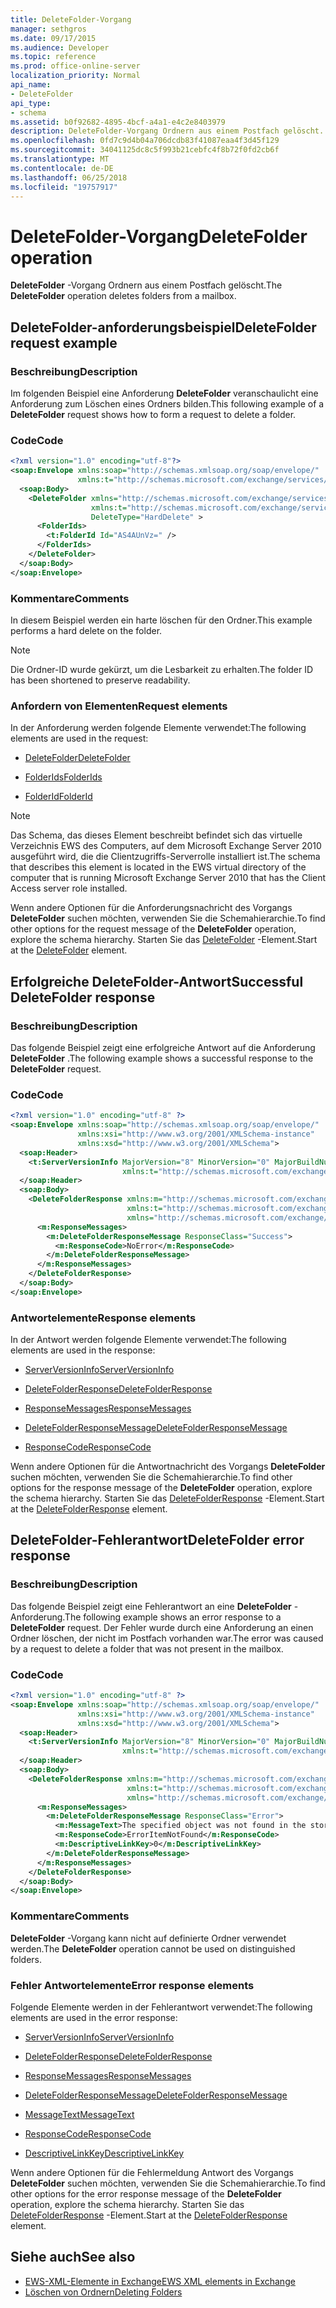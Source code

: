 ```yaml
---
title: DeleteFolder-Vorgang
manager: sethgros
ms.date: 09/17/2015
ms.audience: Developer
ms.topic: reference
ms.prod: office-online-server
localization_priority: Normal
api_name:
- DeleteFolder
api_type:
- schema
ms.assetid: b0f92682-4895-4bcf-a4a1-e4c2e8403979
description: DeleteFolder-Vorgang Ordnern aus einem Postfach gelöscht.
ms.openlocfilehash: 0fd7c9d4b04a706dcdb83f41087eaa4f3d45f129
ms.sourcegitcommit: 34041125dc8c5f993b21cebfc4f8b72f0fd2cb6f
ms.translationtype: MT
ms.contentlocale: de-DE
ms.lasthandoff: 06/25/2018
ms.locfileid: "19757917"
---
```

# <a name="deletefolder-operation"></a><span data-ttu-id="4c314-103">DeleteFolder-Vorgang</span><span class="sxs-lookup"><span data-stu-id="4c314-103">DeleteFolder operation</span></span>

<span data-ttu-id="4c314-104">**DeleteFolder** -Vorgang Ordnern aus einem Postfach gelöscht.</span><span class="sxs-lookup"><span data-stu-id="4c314-104">The **DeleteFolder** operation deletes folders from a mailbox.</span></span> 
  
## <a name="deletefolder-request-example"></a><span data-ttu-id="4c314-105">DeleteFolder-anforderungsbeispiel</span><span class="sxs-lookup"><span data-stu-id="4c314-105">DeleteFolder request example</span></span>

### <a name="description"></a><span data-ttu-id="4c314-106">Beschreibung</span><span class="sxs-lookup"><span data-stu-id="4c314-106">Description</span></span>

<span data-ttu-id="4c314-107">Im folgenden Beispiel eine Anforderung **DeleteFolder** veranschaulicht eine Anforderung zum Löschen eines Ordners bilden.</span><span class="sxs-lookup"><span data-stu-id="4c314-107">This following example of a **DeleteFolder** request shows how to form a request to delete a folder.</span></span> 
  
### <a name="code"></a><span data-ttu-id="4c314-108">Code</span><span class="sxs-lookup"><span data-stu-id="4c314-108">Code</span></span>

```XML
<?xml version="1.0" encoding="utf-8"?>
<soap:Envelope xmlns:soap="http://schemas.xmlsoap.org/soap/envelope/"
               xmlns:t="http://schemas.microsoft.com/exchange/services/2006/types">
  <soap:Body>
    <DeleteFolder xmlns="http://schemas.microsoft.com/exchange/services/2006/messages"
                  xmlns:t="http://schemas.microsoft.com/exchange/services/2006/types" 
                  DeleteType="HardDelete" >
      <FolderIds>
        <t:FolderId Id="AS4AUnVz=" />
      </FolderIds>
    </DeleteFolder>
  </soap:Body>
</soap:Envelope>
```

### <a name="comments"></a><span data-ttu-id="4c314-109">Kommentare</span><span class="sxs-lookup"><span data-stu-id="4c314-109">Comments</span></span>

<span data-ttu-id="4c314-110">In diesem Beispiel werden ein harte löschen für den Ordner.</span><span class="sxs-lookup"><span data-stu-id="4c314-110">This example performs a hard delete on the folder.</span></span>
  
> [!NOTE]
> <span data-ttu-id="4c314-111">Die Ordner-ID wurde gekürzt, um die Lesbarkeit zu erhalten.</span><span class="sxs-lookup"><span data-stu-id="4c314-111">The folder ID has been shortened to preserve readability.</span></span> 
  
### <a name="request-elements"></a><span data-ttu-id="4c314-112">Anfordern von Elementen</span><span class="sxs-lookup"><span data-stu-id="4c314-112">Request elements</span></span>

<span data-ttu-id="4c314-113">In der Anforderung werden folgende Elemente verwendet:</span><span class="sxs-lookup"><span data-stu-id="4c314-113">The following elements are used in the request:</span></span>
  
- [<span data-ttu-id="4c314-114">DeleteFolder</span><span class="sxs-lookup"><span data-stu-id="4c314-114">DeleteFolder</span></span>](deletefolder.md)
    
- [<span data-ttu-id="4c314-115">FolderIds</span><span class="sxs-lookup"><span data-stu-id="4c314-115">FolderIds</span></span>](folderids.md)
    
- [<span data-ttu-id="4c314-116">FolderId</span><span class="sxs-lookup"><span data-stu-id="4c314-116">FolderId</span></span>](folderid.md)
    
> [!NOTE]
> <span data-ttu-id="4c314-117">Das Schema, das dieses Element beschreibt befindet sich das virtuelle Verzeichnis EWS des Computers, auf dem Microsoft Exchange Server 2010 ausgeführt wird, die die Clientzugriffs-Serverrolle installiert ist.</span><span class="sxs-lookup"><span data-stu-id="4c314-117">The schema that describes this element is located in the EWS virtual directory of the computer that is running Microsoft Exchange Server 2010 that has the Client Access server role installed.</span></span> 
  
<span data-ttu-id="4c314-118">Wenn andere Optionen für die Anforderungsnachricht des Vorgangs **DeleteFolder** suchen möchten, verwenden Sie die Schemahierarchie.</span><span class="sxs-lookup"><span data-stu-id="4c314-118">To find other options for the request message of the **DeleteFolder** operation, explore the schema hierarchy.</span></span> <span data-ttu-id="4c314-119">Starten Sie das [DeleteFolder](deletefolder.md) -Element.</span><span class="sxs-lookup"><span data-stu-id="4c314-119">Start at the [DeleteFolder](deletefolder.md) element.</span></span> 
  
## <a name="successful-deletefolder-response"></a><span data-ttu-id="4c314-120">Erfolgreiche DeleteFolder-Antwort</span><span class="sxs-lookup"><span data-stu-id="4c314-120">Successful DeleteFolder response</span></span>

### <a name="description"></a><span data-ttu-id="4c314-121">Beschreibung</span><span class="sxs-lookup"><span data-stu-id="4c314-121">Description</span></span>

<span data-ttu-id="4c314-122">Das folgende Beispiel zeigt eine erfolgreiche Antwort auf die Anforderung **DeleteFolder** .</span><span class="sxs-lookup"><span data-stu-id="4c314-122">The following example shows a successful response to the **DeleteFolder** request.</span></span> 
  
### <a name="code"></a><span data-ttu-id="4c314-123">Code</span><span class="sxs-lookup"><span data-stu-id="4c314-123">Code</span></span>

```XML
<?xml version="1.0" encoding="utf-8" ?>
<soap:Envelope xmlns:soap="http://schemas.xmlsoap.org/soap/envelope/" 
               xmlns:xsi="http://www.w3.org/2001/XMLSchema-instance" 
               xmlns:xsd="http://www.w3.org/2001/XMLSchema">
  <soap:Header>
    <t:ServerVersionInfo MajorVersion="8" MinorVersion="0" MajorBuildNumber="595" MinorBuildNumber="0" 
                         xmlns:t="http://schemas.microsoft.com/exchange/services/2006/types" />
  </soap:Header>
  <soap:Body>
    <DeleteFolderResponse xmlns:m="http://schemas.microsoft.com/exchange/services/2006/messages" 
                          xmlns:t="http://schemas.microsoft.com/exchange/services/2006/types" 
                          xmlns="http://schemas.microsoft.com/exchange/services/2006/messages">
      <m:ResponseMessages>
        <m:DeleteFolderResponseMessage ResponseClass="Success">
          <m:ResponseCode>NoError</m:ResponseCode>
        </m:DeleteFolderResponseMessage>
      </m:ResponseMessages>
    </DeleteFolderResponse>
  </soap:Body>
</soap:Envelope>
```

### <a name="response-elements"></a><span data-ttu-id="4c314-124">Antwortelemente</span><span class="sxs-lookup"><span data-stu-id="4c314-124">Response elements</span></span>

<span data-ttu-id="4c314-125">In der Antwort werden folgende Elemente verwendet:</span><span class="sxs-lookup"><span data-stu-id="4c314-125">The following elements are used in the response:</span></span>
  
- [<span data-ttu-id="4c314-126">ServerVersionInfo</span><span class="sxs-lookup"><span data-stu-id="4c314-126">ServerVersionInfo</span></span>](serverversioninfo.md)
    
- [<span data-ttu-id="4c314-127">DeleteFolderResponse</span><span class="sxs-lookup"><span data-stu-id="4c314-127">DeleteFolderResponse</span></span>](deletefolderresponse.md)
    
- [<span data-ttu-id="4c314-128">ResponseMessages</span><span class="sxs-lookup"><span data-stu-id="4c314-128">ResponseMessages</span></span>](responsemessages.md)
    
- [<span data-ttu-id="4c314-129">DeleteFolderResponseMessage</span><span class="sxs-lookup"><span data-stu-id="4c314-129">DeleteFolderResponseMessage</span></span>](deletefolderresponsemessage.md)
    
- [<span data-ttu-id="4c314-130">ResponseCode</span><span class="sxs-lookup"><span data-stu-id="4c314-130">ResponseCode</span></span>](responsecode.md)
    
<span data-ttu-id="4c314-131">Wenn andere Optionen für die Antwortnachricht des Vorgangs **DeleteFolder** suchen möchten, verwenden Sie die Schemahierarchie.</span><span class="sxs-lookup"><span data-stu-id="4c314-131">To find other options for the response message of the **DeleteFolder** operation, explore the schema hierarchy.</span></span> <span data-ttu-id="4c314-132">Starten Sie das [DeleteFolderResponse](deletefolderresponse.md) -Element.</span><span class="sxs-lookup"><span data-stu-id="4c314-132">Start at the [DeleteFolderResponse](deletefolderresponse.md) element.</span></span> 
  
## <a name="deletefolder-error-response"></a><span data-ttu-id="4c314-133">DeleteFolder-Fehlerantwort</span><span class="sxs-lookup"><span data-stu-id="4c314-133">DeleteFolder error response</span></span>

### <a name="description"></a><span data-ttu-id="4c314-134">Beschreibung</span><span class="sxs-lookup"><span data-stu-id="4c314-134">Description</span></span>

<span data-ttu-id="4c314-135">Das folgende Beispiel zeigt eine Fehlerantwort an eine **DeleteFolder** -Anforderung.</span><span class="sxs-lookup"><span data-stu-id="4c314-135">The following example shows an error response to a **DeleteFolder** request.</span></span> <span data-ttu-id="4c314-136">Der Fehler wurde durch eine Anforderung an einen Ordner löschen, der nicht im Postfach vorhanden war.</span><span class="sxs-lookup"><span data-stu-id="4c314-136">The error was caused by a request to delete a folder that was not present in the mailbox.</span></span> 
  
### <a name="code"></a><span data-ttu-id="4c314-137">Code</span><span class="sxs-lookup"><span data-stu-id="4c314-137">Code</span></span>

```XML
<?xml version="1.0" encoding="utf-8" ?>
<soap:Envelope xmlns:soap="http://schemas.xmlsoap.org/soap/envelope/" 
               xmlns:xsi="http://www.w3.org/2001/XMLSchema-instance" 
               xmlns:xsd="http://www.w3.org/2001/XMLSchema">
  <soap:Header>
    <t:ServerVersionInfo MajorVersion="8" MinorVersion="0" MajorBuildNumber="595" MinorBuildNumber="0" 
                         xmlns:t="http://schemas.microsoft.com/exchange/services/2006/types" />
  </soap:Header>
  <soap:Body>
    <DeleteFolderResponse xmlns:m="http://schemas.microsoft.com/exchange/services/2006/messages" 
                          xmlns:t="http://schemas.microsoft.com/exchange/services/2006/types" 
                          xmlns="http://schemas.microsoft.com/exchange/services/2006/messages">
      <m:ResponseMessages>
        <m:DeleteFolderResponseMessage ResponseClass="Error">
          <m:MessageText>The specified object was not found in the store.</m:MessageText>
          <m:ResponseCode>ErrorItemNotFound</m:ResponseCode>
          <m:DescriptiveLinkKey>0</m:DescriptiveLinkKey>
        </m:DeleteFolderResponseMessage>
      </m:ResponseMessages>
    </DeleteFolderResponse>
  </soap:Body>
</soap:Envelope>
```

### <a name="comments"></a><span data-ttu-id="4c314-138">Kommentare</span><span class="sxs-lookup"><span data-stu-id="4c314-138">Comments</span></span>

<span data-ttu-id="4c314-139">**DeleteFolder** -Vorgang kann nicht auf definierte Ordner verwendet werden.</span><span class="sxs-lookup"><span data-stu-id="4c314-139">The **DeleteFolder** operation cannot be used on distinguished folders.</span></span> 
  
### <a name="error-response-elements"></a><span data-ttu-id="4c314-140">Fehler Antwortelemente</span><span class="sxs-lookup"><span data-stu-id="4c314-140">Error response elements</span></span>

<span data-ttu-id="4c314-141">Folgende Elemente werden in der Fehlerantwort verwendet:</span><span class="sxs-lookup"><span data-stu-id="4c314-141">The following elements are used in the error response:</span></span>
  
- [<span data-ttu-id="4c314-142">ServerVersionInfo</span><span class="sxs-lookup"><span data-stu-id="4c314-142">ServerVersionInfo</span></span>](serverversioninfo.md)
    
- [<span data-ttu-id="4c314-143">DeleteFolderResponse</span><span class="sxs-lookup"><span data-stu-id="4c314-143">DeleteFolderResponse</span></span>](deletefolderresponse.md)
    
- [<span data-ttu-id="4c314-144">ResponseMessages</span><span class="sxs-lookup"><span data-stu-id="4c314-144">ResponseMessages</span></span>](responsemessages.md)
    
- [<span data-ttu-id="4c314-145">DeleteFolderResponseMessage</span><span class="sxs-lookup"><span data-stu-id="4c314-145">DeleteFolderResponseMessage</span></span>](deletefolderresponsemessage.md)
    
- [<span data-ttu-id="4c314-146">MessageText</span><span class="sxs-lookup"><span data-stu-id="4c314-146">MessageText</span></span>](messagetext.md)
    
- [<span data-ttu-id="4c314-147">ResponseCode</span><span class="sxs-lookup"><span data-stu-id="4c314-147">ResponseCode</span></span>](responsecode.md)
    
- [<span data-ttu-id="4c314-148">DescriptiveLinkKey</span><span class="sxs-lookup"><span data-stu-id="4c314-148">DescriptiveLinkKey</span></span>](descriptivelinkkey.md)
    
<span data-ttu-id="4c314-149">Wenn andere Optionen für die Fehlermeldung Antwort des Vorgangs **DeleteFolder** suchen möchten, verwenden Sie die Schemahierarchie.</span><span class="sxs-lookup"><span data-stu-id="4c314-149">To find other options for the error response message of the **DeleteFolder** operation, explore the schema hierarchy.</span></span> <span data-ttu-id="4c314-150">Starten Sie das [DeleteFolderResponse](deletefolderresponse.md) -Element.</span><span class="sxs-lookup"><span data-stu-id="4c314-150">Start at the [DeleteFolderResponse](deletefolderresponse.md) element.</span></span> 
  
## <a name="see-also"></a><span data-ttu-id="4c314-151">Siehe auch</span><span class="sxs-lookup"><span data-stu-id="4c314-151">See also</span></span>

- [<span data-ttu-id="4c314-152">EWS-XML-Elemente in Exchange</span><span class="sxs-lookup"><span data-stu-id="4c314-152">EWS XML elements in Exchange</span></span>](ews-xml-elements-in-exchange.md)
- [<span data-ttu-id="4c314-153">Löschen von Ordnern</span><span class="sxs-lookup"><span data-stu-id="4c314-153">Deleting Folders</span></span>](http://msdn.microsoft.com/library/1958add5-5071-4239-adb2-40f7a7d74aee%28Office.15%29.aspx)

